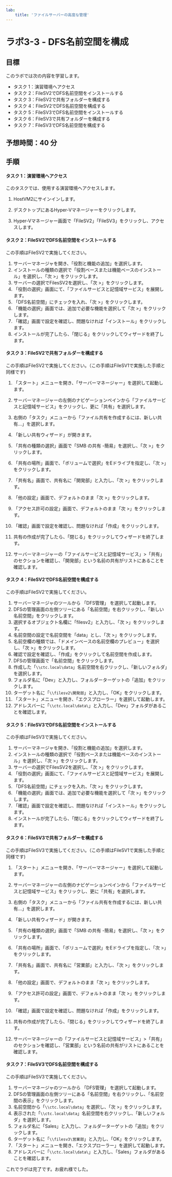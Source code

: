 ```yaml
---
lab:
    title: 'ファイルサーバーの高度な管理'
---
```


# ラボ3-3  - DFS名前空間を構成

## 目標

このラボでは次の内容を学習します。

- タスク 1：演習環境へアクセス
- タスク 2：FileSV2でDFS名前空間をインストールする
- タスク 3：FileSV2で共有フォルダーを構成する
- タスク 4：FileSV2でDFS名前空間を構成する
- タスク 5：FileSV3でDFS名前空間をインストールする
- タスク 6：FileSV3で共有フォルダーを構成する
- タスク 7：FileSV3でDFS名前空間を構成する



## 予想時間：40  分



## 手順

#### タスク 1：演習環境へアクセス

このタスクでは、使用する演習環境へアクセスします。

1. HostVM2にサインインします。

1. デスクトップにあるHyper-Vマネージャーをクリックします。

1. Hyper-Vマネージャー画面で「FileSV2」「FileSV3」をクリックし、アクセスします。

   

#### タスク 2：FileSV2でDFS名前空間をインストールする

この手順はFileSV2で実施してください。

1. サーバーマネージャを開き、「役割と機能の追加」を選択します。
2. インストールの種類の選択で「役割ベースまたは機能ベースのインストール」を選択し、「次 >」をクリックします。
3. サーバーの選択でFilesSV2を選択し、「次 >」をクリックします。
4. 「役割の選択」画面にて、「ファイルサービスと記憶域サービス」を展開します。
5. 「DFS名前空間」にチェックを入れ、「次 >」をクリックします。
6. 「機能の選択」画面では、追加で必要な機能を選択して「次 >」をクリックします。
7. 「確認」画面で設定を確認し、問題なければ「インストール」をクリックします。
8. インストールが完了したら、「閉じる」をクリックしてウィザードを終了します。



#### タスク 3：FileSV2で共有フォルダーを構成する

この手順はFileSV2で実施してください。（この手順はFileSV1で実施した手順と同様です)

1. 「スタート」メニューを開き、「サーバーマネージャー」を選択して起動します。

2. サーバーマネージャーの左側のナビゲーションペインから「ファイルサービスと記憶域サービス」をクリックし、更に「共有」を選択します。

3. 右側の「タスク」メニューから「ファイル共有を作成するには、新しい共有...」を選択します。

4. 「新しい共有ウィザード」が開きます。

5. 「共有の種類の選択」画面で「SMB の共有 -簡易」を選択し、「次 >」をクリックします。

6. 「共有の場所」画面で、「ボリュームで選択」をEドライブを指定し、「次 >」をクリックします。

7. 「共有名」画面で、共有名に「開発部」と入力し、「次 >」をクリックします。

8. 「他の設定」画面で、デフォルトのまま「次 >」をクリックします。

9. 「アクセス許可の設定」画面で、デフォルトのまま「次 >」をクリックします。

10. 「確認」画面で設定を確認し、問題なければ「作成」をクリックします。

11. 共有の作成が完了したら、「閉じる」をクリックしてウィザードを終了します。

12. サーバーマネージャーの「ファイルサービスと記憶域サービス」>「共有」のセクションを確認し、「開発部」という名前の共有がリストにあることを確認します。




#### タスク 4：FileSV2でDFS名前空間を構成する

この手順はFileSV2で実施してください。

1. サーバーマネージャのツールから 「DFS管理」 を選択して起動します。
2. DFSの管理画面の左側ツリーにある「名前空間」を右クリックし、「新しい名前空間」をクリックします。
3. 選択するオブジェクト名欄に「filesv2」と入力し、「次 >」をクリックします。
4. 名前空間の設定で名前空間を「data」とし、「次 >」をクリックします。
5. 名前空欄の種類では、「ドメインベースの名前空欄のプレビュー」を選択し、「次 >」をクリックします。
6. 確認で設定を確認し、「作成」をクリックして名前空間を作成します。
7. DFSの管理画面で「名前空間」をクリックします。
8. 作成した「`\\ctc.local\data`」名前空間を右クリックし、「新しいフォルダ」を選択します。
9. フォルダ名に「Dev」と入力し、フォルダーターゲットの「追加」をクリックします。
10. ターゲット名に「`\\filesv2\開発部`」と入力し、「OK」をクリックします。
11. 「スタート」メニューを開き、「エクスプローラー」を選択して起動します。
12. アドレスバーに「`\\ctc.local\data\`」と入力し、「Dev」フォルダがあることを確認します。



#### タスク 5：FileSV3でDFS名前空間をインストールする

この手順はFileSV3で実施してください。

1. サーバーマネージャを開き、「役割と機能の追加」を選択します。
2. インストールの種類の選択で「役割ベースまたは機能ベースのインストール」を選択し、「次 >」をクリックします。
3. サーバーの選択でFilesSV2を選択し、「次 >」をクリックします。
4. 「役割の選択」画面にて、「ファイルサービスと記憶域サービス」を展開します。
5. 「DFS名前空間」にチェックを入れ、「次 >」をクリックします。
6. 「機能の選択」画面では、追加で必要な機能を選択して「次 >」をクリックします。
7. 「確認」画面で設定を確認し、問題なければ「インストール」をクリックします。
8. インストールが完了したら、「閉じる」をクリックしてウィザードを終了します。



#### タスク 6：FileSV3で共有フォルダーを構成する

この手順はFileSV3で実施してください。（この手順はFileSV1で実施した手順と同様です)

1. 「スタート」メニューを開き、「サーバーマネージャー」を選択して起動します。

2. サーバーマネージャーの左側のナビゲーションペインから「ファイルサービスと記憶域サービス」をクリックし、更に「共有」を選択します。

3. 右側の「タスク」メニューから「ファイル共有を作成するには、新しい共有...」を選択します。

4. 「新しい共有ウィザード」が開きます。

5. 「共有の種類の選択」画面で「SMB の共有 -簡易」を選択し、「次 >」をクリックします。

6. 「共有の場所」画面で、「ボリュームで選択」をEドライブを指定し、「次 >」をクリックします。

7. 「共有名」画面で、共有名に「営業部」と入力し、「次 >」をクリックします。

8. 「他の設定」画面で、デフォルトのまま「次 >」をクリックします。

9. 「アクセス許可の設定」画面で、デフォルトのまま「次 >」をクリックします。

10. 「確認」画面で設定を確認し、問題なければ「作成」をクリックします。

11. 共有の作成が完了したら、「閉じる」をクリックしてウィザードを終了します。

12. サーバーマネージャーの「ファイルサービスと記憶域サービス」>「共有」のセクションを確認し、「営業部」という名前の共有がリストにあることを確認します。




#### タスク 7：FileSV3でDFS名前空間を構成する

この手順はFileSV3で実施してください。

1. サーバーマネージャのツールから 「DFS管理」 を選択して起動します。
2. DFSの管理画面の左側ツリーにある「名前空間」を右クリックし、「名前空間の表示」をクリックします。
3. 名前空間から「`\\ctc.local\data`」を選択し、「次 >」をクリックします。
4. 表示された「`\\ctc.local\data`」名前空間を右クリックし、「新しいフォルダ」を選択します。
5. フォルダ名に「Sales」と入力し、フォルダーターゲットの「追加」をクリックします。
6. ターゲット名に「`\\filesv3\営業部`」と入力し、「OK」をクリックします。
7. 「スタート」メニューを開き、「エクスプローラー」を選択して起動します。
8. アドレスバーに「`\\ctc.local\data\`」と入力し、「Sales」フォルダがあることを確認します。



これでラボは完了です。お疲れ様でした。
